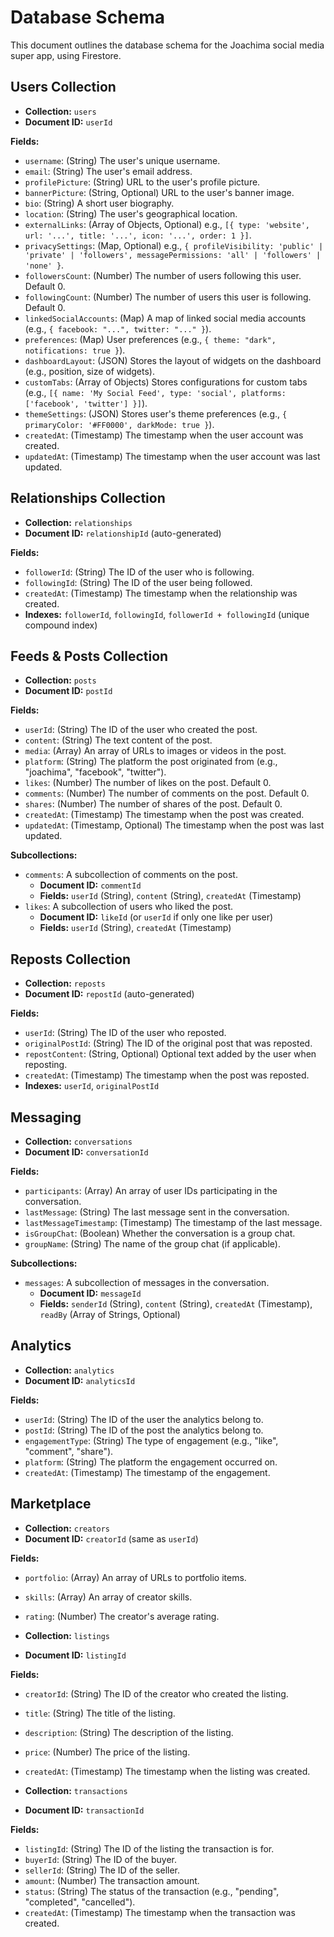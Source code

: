 # Database Schema

This document outlines the database schema for the Joachima social media super app, using Firestore.

## Users Collection

- **Collection:** `users`
- **Document ID:** `userId`

**Fields:**

- `username`: (String) The user's unique username.
- `email`: (String) The user's email address.
- `profilePicture`: (String) URL to the user's profile picture.
- `bannerPicture`: (String, Optional) URL to the user's banner image.
- `bio`: (String) A short user biography.
- `location`: (String) The user's geographical location.
- `externalLinks`: (Array of Objects, Optional) e.g., `[{ type: 'website', url: '...', title: '...', icon: '...', order: 1 }]`.
- `privacySettings`: (Map, Optional) e.g., `{ profileVisibility: 'public' | 'private' | 'followers', messagePermissions: 'all' | 'followers' | 'none' }`.
- `followersCount`: (Number) The number of users following this user. Default 0.
- `followingCount`: (Number) The number of users this user is following. Default 0.
- `linkedSocialAccounts`: (Map) A map of linked social media accounts (e.g., `{ facebook: "...", twitter: "..." }`).
- `preferences`: (Map) User preferences (e.g., `{ theme: "dark", notifications: true }`).
- `dashboardLayout`: (JSON) Stores the layout of widgets on the dashboard (e.g., position, size of widgets).
- `customTabs`: (Array of Objects) Stores configurations for custom tabs (e.g., `[{ name: 'My Social Feed', type: 'social', platforms: ['facebook', 'twitter'] }]`).
- `themeSettings`: (JSON) Stores user's theme preferences (e.g., `{ primaryColor: '#FF0000', darkMode: true }`).
- `createdAt`: (Timestamp) The timestamp when the user account was created.
- `updatedAt`: (Timestamp) The timestamp when the user account was last updated.

## Relationships Collection

- **Collection:** `relationships`
- **Document ID:** `relationshipId` (auto-generated)

**Fields:**

- `followerId`: (String) The ID of the user who is following.
- `followingId`: (String) The ID of the user being followed.
- `createdAt`: (Timestamp) The timestamp when the relationship was created.
- **Indexes:** `followerId`, `followingId`, `followerId + followingId` (unique compound index)

## Feeds & Posts Collection

- **Collection:** `posts`
- **Document ID:** `postId`

**Fields:**

- `userId`: (String) The ID of the user who created the post.
- `content`: (String) The text content of the post.
- `media`: (Array) An array of URLs to images or videos in the post.
- `platform`: (String) The platform the post originated from (e.g., "joachima", "facebook", "twitter").
- `likes`: (Number) The number of likes on the post. Default 0.
- `comments`: (Number) The number of comments on the post. Default 0.
- `shares`: (Number) The number of shares of the post. Default 0.
- `createdAt`: (Timestamp) The timestamp when the post was created.
- `updatedAt`: (Timestamp, Optional) The timestamp when the post was last updated.

**Subcollections:**

- `comments`: A subcollection of comments on the post.
  - **Document ID:** `commentId`
  - **Fields:** `userId` (String), `content` (String), `createdAt` (Timestamp)
- `likes`: A subcollection of users who liked the post.
  - **Document ID:** `likeId` (or `userId` if only one like per user)
  - **Fields:** `userId` (String), `createdAt` (Timestamp)

## Reposts Collection

- **Collection:** `reposts`
- **Document ID:** `repostId` (auto-generated)

**Fields:**

- `userId`: (String) The ID of the user who reposted.
- `originalPostId`: (String) The ID of the original post that was reposted.
- `repostContent`: (String, Optional) Optional text added by the user when reposting.
- `createdAt`: (Timestamp) The timestamp when the post was reposted.
- **Indexes:** `userId`, `originalPostId`

## Messaging

- **Collection:** `conversations`
- **Document ID:** `conversationId`

**Fields:**

- `participants`: (Array) An array of user IDs participating in the conversation.
- `lastMessage`: (String) The last message sent in the conversation.
- `lastMessageTimestamp`: (Timestamp) The timestamp of the last message.
- `isGroupChat`: (Boolean) Whether the conversation is a group chat.
- `groupName`: (String) The name of the group chat (if applicable).

**Subcollections:**

- `messages`: A subcollection of messages in the conversation.
  - **Document ID:** `messageId`
  - **Fields:** `senderId` (String), `content` (String), `createdAt` (Timestamp), `readBy` (Array of Strings, Optional)

## Analytics

- **Collection:** `analytics`
- **Document ID:** `analyticsId`

**Fields:**

- `userId`: (String) The ID of the user the analytics belong to.
- `postId`: (String) The ID of the post the analytics belong to.
- `engagementType`: (String) The type of engagement (e.g., "like", "comment", "share").
- `platform`: (String) The platform the engagement occurred on.
- `createdAt`: (Timestamp) The timestamp of the engagement.

## Marketplace

- **Collection:** `creators`
- **Document ID:** `creatorId` (same as `userId`)

**Fields:**

- `portfolio`: (Array) An array of URLs to portfolio items.
- `skills`: (Array) An array of creator skills.
- `rating`: (Number) The creator's average rating.

- **Collection:** `listings`
- **Document ID:** `listingId`

**Fields:**

- `creatorId`: (String) The ID of the creator who created the listing.
- `title`: (String) The title of the listing.
- `description`: (String) The description of the listing.
- `price`: (Number) The price of the listing.
- `createdAt`: (Timestamp) The timestamp when the listing was created.

- **Collection:** `transactions`
- **Document ID:** `transactionId`

**Fields:**

- `listingId`: (String) The ID of the listing the transaction is for.
- `buyerId`: (String) The ID of the buyer.
- `sellerId`: (String) The ID of the seller.
- `amount`: (Number) The transaction amount.
- `status`: (String) The status of the transaction (e.g., "pending", "completed", "cancelled").
- `createdAt`: (Timestamp) The timestamp when the transaction was created.
